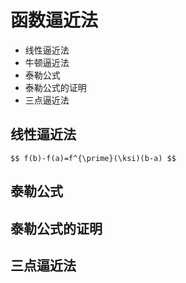 # 函数逼近法

- 线性逼近法
- 牛顿逼近法
- 泰勒公式
- 泰勒公式的证明
- 三点逼近法

		
## 线性逼近法

`$$ f(b)-f(a)=f^{\prime}(\ksi)(b-a) $$`

		
## 泰勒公式

		
## 泰勒公式的证明

		
## 三点逼近法


